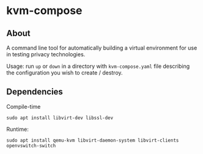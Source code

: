 # kvm-compose

## About

A command line tool for automatically building a virtual environment for use in testing privacy technologies.

Usage: run `up` or `down` in a directory with `kvm-compose.yaml` file 
describing the configuration you wish to create / destroy.

## Dependencies

Compile-time
```
sudo apt install libvirt-dev libssl-dev
```

Runtime:
```
sudo apt install qemu-kvm libvirt-daemon-system libvirt-clients openvswitch-switch
```
